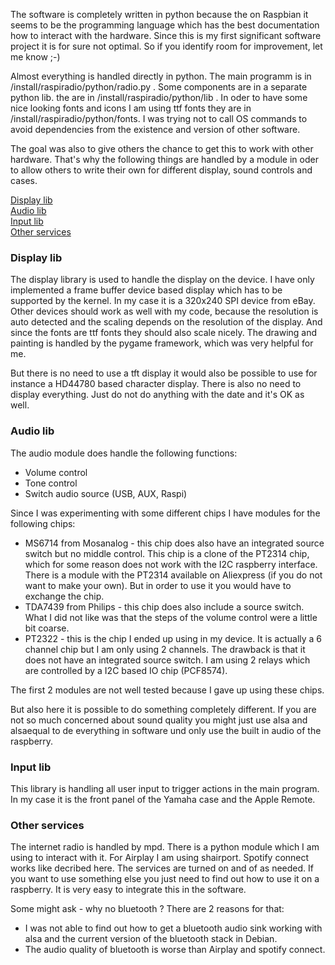 The software is completely written in python because the on Raspbian it seems to be the programming language which has the best documentation how to interact with the hardware. Since this is my first significant software project it is for sure not optimal. So if you identify room for improvement, let me know ;-)

Almost everything is handled directly in python. The main programm is in /install/raspiradio/python/radio.py . Some components are in a separate python lib. the are in /install/raspiradio/python/lib . In oder to have some nice looking fonts and icons I am using ttf fonts they are in /install/raspiradio/python/fonts. I was trying not to call OS commands to avoid dependencies from the existence and version of other software. 

The goal was also to give others the chance to get this to work with other hardware. That's why the following things are handled by a module in oder to allow others to write their own for different display, sound controls and cases.

[Display lib](#display-lib)<br>
[Audio lib](#audio-lib)<br>
[Input lib](#input-lib)<br>
[Other services](#other-services)

### Display lib
The display library is used to handle the display on the device. I have only implemented a frame buffer device based display which has to be supported by the kernel. In my case it is a 320x240 SPI device from eBay. Other devices should work as well with my code, because the resolution is auto detected and the scaling depends on the resolution of the display. And since the fonts are ttf fonts they should also scale nicely. The drawing and painting is handled by the pygame framework, which was very helpful for me.

But there is no need to use a tft display it would also be possible to use for instance a HD44780 based character display. There is also no need to display everything. Just do not do anything with the date and it's OK as well.

### Audio lib
The audio module does handle the following functions:
- Volume control
- Tone control
- Switch audio source (USB, AUX, Raspi)

Since I was experimenting with some different chips I have modules for the following chips:
- MS6714 from Mosanalog - this chip does also have an integrated source switch but no middle control. This chip is a clone of the PT2314 chip, which for some reason does not work with the I2C raspberry interface. There is a module with the PT2314 available on Aliexpress (if you do not want to make your own). But in order to use it you would have to exchange the chip.
- TDA7439 from Philips - this chip does also include a source switch. What I did not like was that the steps of the volume control were a little bit coarse.
- PT2322 - this is the chip I ended up using in my device. It is actually a 6 channel chip but I am only using 2 channels. The drawback is that it does not have an integrated source switch. I am using 2 relays which are controlled by a I2C based IO chip (PCF8574). 

The first 2 modules are not well tested because I gave up using these chips.

But also here it is possible to do something completely different. If you are not so much concerned about sound quality you might just use alsa and alsaequal to de everything in software und only use the built in audio of the raspberry.

### Input lib
This library is handling all user input to trigger actions in the main program. In my case it is the front panel of the Yamaha case and the Apple Remote.

### Other services
The internet radio is handled by mpd. There is a python module which I am using to interact with it. For Airplay I am using shairport. Spotify connect works like decribed here. The services are turned on and of as needed. If you want to use something else you just need to find out how to use it on a raspberry. It is very easy to integrate this in the software. 

Some might ask - why no bluetooth ? There are 2 reasons for that:
- I was not able to find out how to get a bluetooth audio sink working with alsa and the current version of the bluetooth stack in Debian.
- The audio quality of bluetooth is worse than Airplay and spotify connect. 